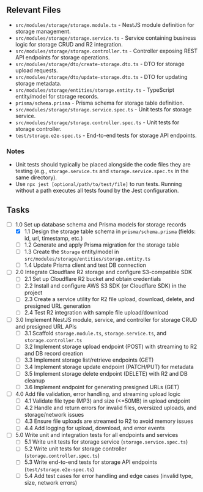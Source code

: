 ## Relevant Files

- `src/modules/storage/storage.module.ts` - NestJS module definition for storage management.
- `src/modules/storage/storage.service.ts` - Service containing business logic for storage CRUD and R2 integration.
- `src/modules/storage/storage.controller.ts` - Controller exposing REST API endpoints for storage operations.
- `src/modules/storage/dto/create-storage.dto.ts` - DTO for storage upload requests.
- `src/modules/storage/dto/update-storage.dto.ts` - DTO for updating storage metadata.
- `src/modules/storage/entities/storage.entity.ts` - TypeScript entity/model for storage records.
- `prisma/schema.prisma` - Prisma schema for storage table definition.
- `src/modules/storage/storage.service.spec.ts` - Unit tests for storage service.
- `src/modules/storage/storage.controller.spec.ts` - Unit tests for storage controller.
- `test/storage.e2e-spec.ts` - End-to-end tests for storage API endpoints.

### Notes

- Unit tests should typically be placed alongside the code files they are testing (e.g., `storage.service.ts` and `storage.service.spec.ts` in the same directory).
- Use `npx jest [optional/path/to/test/file]` to run tests. Running without a path executes all tests found by the Jest configuration.

## Tasks

- [ ] 1.0 Set up database schema and Prisma models for storage records
  - [x] 1.1 Design the storage table schema in `prisma/schema.prisma` (fields: id, url, timestamp, etc.)
  - [ ] 1.2 Generate and apply Prisma migration for the storage table
  - [ ] 1.3 Create the `Storage` entity/model in `src/modules/storage/entities/storage.entity.ts`
  - [ ] 1.4 Update Prisma client and test DB connection

- [ ] 2.0 Integrate Cloudflare R2 storage and configure S3-compatible SDK
  - [ ] 2.1 Set up Cloudflare R2 bucket and obtain credentials
  - [ ] 2.2 Install and configure AWS S3 SDK (or Cloudflare SDK) in the project
  - [ ] 2.3 Create a service utility for R2 file upload, download, delete, and presigned URL generation
  - [ ] 2.4 Test R2 integration with sample file upload/download

- [ ] 3.0 Implement NestJS module, service, and controller for storage CRUD and presigned URL APIs
  - [ ] 3.1 Scaffold `storage.module.ts`, `storage.service.ts`, and `storage.controller.ts`
  - [ ] 3.2 Implement storage upload endpoint (POST) with streaming to R2 and DB record creation
  - [ ] 3.3 Implement storage list/retrieve endpoints (GET)
  - [ ] 3.4 Implement storage update endpoint (PATCH/PUT) for metadata
  - [ ] 3.5 Implement storage delete endpoint (DELETE) with R2 and DB cleanup
  - [ ] 3.6 Implement endpoint for generating presigned URLs (GET)

- [ ] 4.0 Add file validation, error handling, and streaming upload logic
  - [ ] 4.1 Validate file type (MP3) and size (<=50MB) in upload endpoint
  - [ ] 4.2 Handle and return errors for invalid files, oversized uploads, and storage/network issues
  - [ ] 4.3 Ensure file uploads are streamed to R2 to avoid memory issues
  - [ ] 4.4 Add logging for upload, download, and error events

- [ ] 5.0 Write unit and integration tests for all endpoints and services
  - [ ] 5.1 Write unit tests for storage service (`storage.service.spec.ts`)
  - [ ] 5.2 Write unit tests for storage controller (`storage.controller.spec.ts`)
  - [ ] 5.3 Write end-to-end tests for storage API endpoints (`test/storage.e2e-spec.ts`)
  - [ ] 5.4 Add test cases for error handling and edge cases (invalid type, size, network errors) 